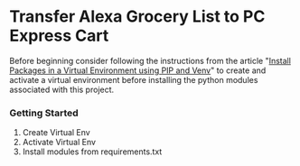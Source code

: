 # Transfer Alexa Grocery List to PC Express Cart

Before beginning consider following the instructions from the article "[Install Packages in a Virtual Environment using PIP and Venv](https://packaging.python.org/en/latest/guides/installing-using-pip-and-virtual-environments/)" to create and activate a virtual environment before installing the python modules associated with this project.

### Getting Started

1. Create Virtual Env
2. Activate Virtual Env
3. Install modules from requirements.txt
